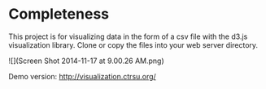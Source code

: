 Completeness
============

This project is for visualizing data in the form of a csv file with the d3.js visualization library.  Clone or copy the files into your web server directory.

![](Screen Shot 2014-11-17 at 9.00.26 AM.png)

Demo version: http://visualization.ctrsu.org/
